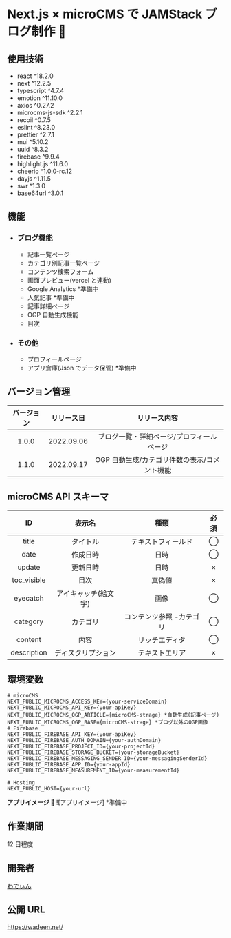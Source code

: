 # Next.js × microCMS で JAMStack ブログ制作 🦖

## 使用技術

- react ^18.2.0
- next ^12.2.5
- typescript ^4.7.4
- emotion ^11.10.0
- axios ^0.27.2
- microcms-js-sdk ^2.2.1
- recoil ^0.7.5
- eslint ^8.23.0
- prettier ^2.7.1
- mui ^5.10.2
- uuid ^8.3.2
- firebase ^9.9.4
- highlight.js ^11.6.0
- cheerio ^1.0.0-rc.12
- dayjs ^1.11.5
- swr ^1.3.0
- base64url ^3.0.1

## 機能

- ### ブログ機能

  - 記事一覧ぺージ
  - カテゴリ別記事一覧ぺージ
  - コンテンツ検索フォーム
  - 画面プレビュー(vercel と連動)
  - Google Analytics \*準備中
  - 人気記事 \*準備中
  - 記事詳細ページ
  - OGP 自動生成機能
  - 目次

- ### その他
  - プロフィールページ
  - アプリ倉庫(Json でデータ保管) \*準備中

## バージョン管理

| バージョン | リリース日 |                 リリース内容                 |
| :--------: | :--------: | :------------------------------------------: |
|   1.0.0    | 2022.09.06 |  ブログ一覧・詳細ページ/プロフィールページ   |
|   1.1.0    | 2022.09.17 | OGP 自動生成/カテゴリ件数の表示/コメント機能 |

## microCMS API スキーマ

|     ID      |        表示名        |           種類           | 必須 |
| :---------: | :------------------: | :----------------------: | :--: |
|    title    |       タイトル       |    テキストフィールド    |  ◯   |
|    date     |       作成日時       |           日時           |  ◯   |
|   update    |       更新日時       |           日時           |  ×   |
| toc_visible |         目次         |          真偽値          |  ×   |
|  eyecatch   | アイキャッチ(絵文字) |           画像           |  ◯   |
|  category   |       カテゴリ       | コンテンツ参照 -カテゴリ |  ◯   |
|   content   |         内容         |      リッチエディタ      |  ◯   |
| description |  ディスクリプション  |      テキストエリア      |  ×   |

## 環境変数

```
# microCMS
NEXT_PUBLIC_MICROCMS_ACCESS_KEY={your-serviceDomain}
NEXT_PUBLIC_MICROCMS_API_KEY={your-apiKey}
NEXT_PUBLIC_MICROCMS_OGP_ARTICLE={microCMS-strage} *自動生成(記事ページ)
NEXT_PUBLIC_MICROCMS_OGP_BASE={microCMS-strage} *ブログ以外のOGP画像
# Firebase
NEXT_PUBLIC_FIREBASE_API_KEY={your-apiKey}
NEXT_PUBLIC_FIREBASE_AUTH_DOMAIN={your-authDomain}
NEXT_PUBLIC_FIREBASE_PROJECT_ID={your-projectId}
NEXT_PUBLIC_FIREBASE_STORAGE_BUCKET={your-storageBucket}
NEXT_PUBLIC_FIREBASE_MESSAGING_SENDER_ID={your-messagingSenderId}
NEXT_PUBLIC_FIREBASE_APP_ID={your-appId}
NEXT_PUBLIC_FIREBASE_MEASUREMENT_ID={your-measurementId}

# Hosting
NEXT_PUBLIC_HOST={your-url}
```

**アプリイメージ 🙌**
![アプリイメージ] \*準備中

## 作業期間

12 日程度

## 開発者

[わでぃん](https://github.com/wadeen)

## 公開 URL

https://wadeen.net/

<!-- ### `npm start` -->
